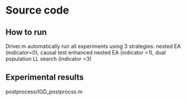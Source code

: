 # Source code 


## How to run 

Driver.m  automatically run all experiments using 3 strategies: nested EA (indicator=0), causal test enhanced nested EA (indicator =1), dual population LL search (indicator =3)

## Experimental results

postprocess/IGD_postprocss.m
